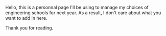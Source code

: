 Hello, this is a personnal page I'll be using to manage my choices of engineering schools for next year.
As a result, I don't care about what you want to add in here.

Thank you for reading.
